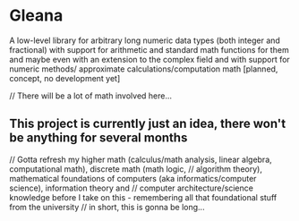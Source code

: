 
# Gleana

A low-level library for arbitrary long numeric data types (both integer and fractional) with support for arithmetic and 
standard math functions for them and maybe even with an extension to the complex field and with support for numeric methods/
approximate calculations/computation math [planned, concept, no development yet]

// There will be a lot of math involved here...

## This project is currently just an idea, there won't be anything for several months

// Gotta refresh my higher math (calculus/math analysis, linear algebra, computational math), discrete math (math logic, 
// algorithm theory), mathematical foundations of computers (aka informatics/computer science), information theory and 
// computer architecture/science knowledge before I take on this - remembering all that foundational stuff from the university 
// in short, this is gonna be long...
